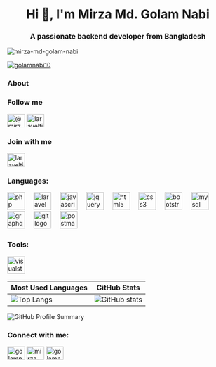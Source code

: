 <h1 align="center">Hi 👋, I'm Mirza Md. Golam Nabi</h1>
<h3 align="center">A passionate backend developer from Bangladesh</h3>

<p align="left"> <img src="https://komarev.com/ghpvc/?username=mirza-md-golam-nabi&label=Profile%20views&color=0e75b6&style=flat" alt="mirza-md-golam-nabi" /> </p>


<p align="left"> <a href="https://twitter.com/golamnabi10" target="blank"><img src="https://img.shields.io/twitter/follow/golamnabi10?logo=twitter&style=for-the-badge" alt="golamnabi10" /></a> </p>

<h3 align="left">About</h3>

<h3 align="left">Follow me</h3>
<a href="https://www.youtube.com/c/@mirzamdgolamnabi" target="blank"><img align="center" src="https://raw.githubusercontent.com/rahuldkjain/github-profile-readme-generator/master/src/images/icons/Social/youtube.svg" alt="@mirzamdgolamnabi" height="30" width="40" /></a>
<a href="https://www.facebook.com/laraveltipstricks" target="blank"><img align="center" src="https://raw.githubusercontent.com/rahuldkjain/github-profile-readme-generator/master/src/images/icons/Social/facebook.svg" alt="laraveltipstricks" height="30" width="40" /></a>

<h3 align="left">Join with me</h3>
<a href="https://www.facebook.com/groups/laraveltipstricks" target="blank"><img align="center" src="https://raw.githubusercontent.com/rahuldkjain/github-profile-readme-generator/master/src/images/icons/Social/facebook.svg" alt="laraveltipstricks" height="30" width="40" /></a>

<h3 align="left">Languages:</h3>
<div align="left">
  <img src="https://cdn.jsdelivr.net/gh/devicons/devicon/icons/php/php-original.svg" height="40" alt="php logo"  />
  <img width="12" />
  <img src="https://cdn.jsdelivr.net/gh/devicons/devicon/icons/laravel/laravel-original.svg" height="40" alt="laravel logo"  />
  <img width="12" />
  <img src="https://cdn.jsdelivr.net/gh/devicons/devicon/icons/javascript/javascript-original.svg" height="40" alt="javascript logo"  />
  <img width="12" />
  <img src="https://cdn.jsdelivr.net/gh/devicons/devicon/icons/jquery/jquery-original.svg" height="40" alt="jquery logo"  />
  <img width="12" />
  <img src="https://cdn.jsdelivr.net/gh/devicons/devicon/icons/html5/html5-original.svg" height="40" alt="html5 logo"  />
  <img width="12" />
  <img src="https://cdn.jsdelivr.net/gh/devicons/devicon/icons/css3/css3-original.svg" height="40" alt="css3 logo"  />
  <img width="12" />
  <img src="https://cdn.jsdelivr.net/gh/devicons/devicon/icons/bootstrap/bootstrap-original.svg" height="40" alt="bootstrap logo"  />
  <img width="12" />
  <img src="https://cdn.jsdelivr.net/gh/devicons/devicon/icons/mysql/mysql-original.svg" height="40" alt="mysql logo"  />
  <img width="12" />
  <img src="https://cdn.jsdelivr.net/gh/devicons/devicon/icons/graphql/graphql-plain.svg" height="40" alt="graphql logo"  />
  <img width="12" />
  <img src="https://cdn.jsdelivr.net/gh/devicons/devicon/icons/git/git-original.svg" height="40" alt="git logo"  />
  <img width="12" />
  <img src="https://skillicons.dev/icons?i=postman" height="40" alt="postman logo"  />
</div>

<h3 align="left">Tools:</h3>
<div align="left">
  <img src="https://cdn.jsdelivr.net/gh/devicons/devicon/icons/visualstudio/visualstudio-plain.svg" height="40" alt="visualstudio logo"  />
</div>

| Most Used Languages | GitHub Stats |
|---------------------|-------------|
| ![Top Langs](https://github-readme-stats.vercel.app/api/top-langs/?username=Mirza-Md-Golam-Nabi&layout=compact&theme=dark) | ![GitHub stats](https://github-readme-stats.vercel.app/api?username=Mirza-Md-Golam-Nabi&show_icons=true&theme=dark) |

![GitHub Profile Summary](https://github-profile-summary-cards.vercel.app/api/cards/profile-details?username=Mirza-Md-Golam-Nabi&theme=dark)

<h3 align="left">Connect with me:</h3>
<p align="left">
<a href="https://twitter.com/golamnabi10" target="blank"><img align="center" src="https://raw.githubusercontent.com/rahuldkjain/github-profile-readme-generator/master/src/images/icons/Social/twitter.svg" alt="golamnabi10" height="30" width="40" /></a>
<a href="https://linkedin.com/in/mirza-md-golam-nabi-069705147" target="blank"><img align="center" src="https://raw.githubusercontent.com/rahuldkjain/github-profile-readme-generator/master/src/images/icons/Social/linked-in-alt.svg" alt="mirza-md-golam-nabi-069705147" height="30" width="40" /></a>
<a href="https://fb.com/golamnabi334776" target="blank"><img align="center" src="https://raw.githubusercontent.com/rahuldkjain/github-profile-readme-generator/master/src/images/icons/Social/facebook.svg" alt="golamnabi334776" height="30" width="40" /></a>
</p>
